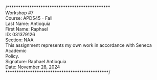 /**********************************************  
 Workshop #7  
 Course: APD545 - Fall  
 Last Name: Antioquia  
 First Name: Raphael  
 ID: 031379126  
 Section: NAA  
 This assignment represents my own work in accordance with Seneca Academic  
 Policy.  
 Signature: Raphael Antioquia  
 Date: November 28, 2024  
 **********************************************/
